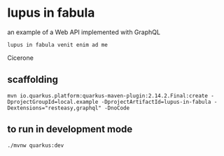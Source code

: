 # lupus in fabula

an example of a Web API implemented with GraphQL

```text
lupus in fabula venit enim ad me
```
Cicerone

## scaffolding

```shell
mvn io.quarkus.platform:quarkus-maven-plugin:2.14.2.Final:create -DprojectGroupId=local.example -DprojectArtifactId=lupus-in-fabula -Dextensions="resteasy,graphql" -DnoCode
```

## to run in development mode

```shell
./mvnw quarkus:dev
```
